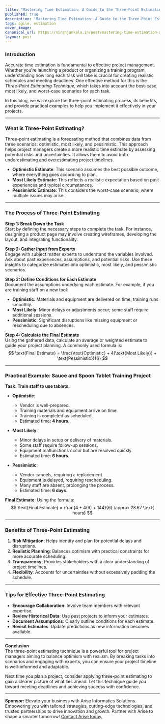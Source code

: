 ```yaml
---
title: "Mastering Time Estimation: A Guide to the Three-Point Estimating Technique"
published: true
description: "Mastering Time Estimation: A Guide to the Three-Point Estimating Technique"
tags: agile, estimation
cover_image: 
canonical_url: https://niranjankala.in/post/mastering-time-estimation-a-guide-to-the-three-point-estimating-technique
layout: post
---
```


### **Introduction**  
Accurate time estimation is fundamental to effective project management. Whether you're launching a product or organizing a training program, understanding how long each task will take is crucial for creating realistic schedules and meeting deadlines. One effective method for this is the *Three-Point Estimating Technique*, which takes into account the best-case, most likely, and worst-case scenarios for each task.

In this blog, we will explore the three-point estimating process, its benefits, and provide practical examples to help you implement it effectively in your projects.

---

### **What is Three-Point Estimating?**  
Three-point estimating is a forecasting method that combines data from three scenarios: optimistic, most likely, and pessimistic. This approach helps project managers create a more realistic time estimate by assessing potential risks and uncertainties. It allows them to avoid both underestimating and overestimating project timelines.

- **Optimistic Estimate**: This scenario assumes the best possible outcome, where everything goes according to plan.
- **Most Likely Estimate**: This reflects a realistic expectation based on past experiences and typical circumstances.
- **Pessimistic Estimate**: This considers the worst-case scenario, where multiple issues may arise.

---

### **The Process of Three-Point Estimating**  

**Step 1: Break Down the Task**  
Start by defining the necessary steps to complete the task. For instance, designing a product page may involve creating wireframes, developing the layout, and integrating functionality.

**Step 2: Gather Input from Experts**  
Engage with subject matter experts to understand the variables involved. Ask about past experiences, assumptions, and potential risks. Use these insights to categorize estimates into optimistic, most likely, and pessimistic scenarios.

**Step 3: Define Conditions for Each Estimate**  
Document the assumptions underlying each estimate. For example, if you are training staff on a new tool:
- **Optimistic**: Materials and equipment are delivered on time; training runs smoothly.  
- **Most Likely**: Minor delays or adjustments occur; some staff require additional sessions.  
- **Pessimistic**: Significant disruptions like missing equipment or rescheduling due to absences.

**Step 4: Calculate the Final Estimate**  
Using the gathered data, calculate an average or weighted estimate to guide your project planning. A commonly used formula is:  
$$
\text{Final Estimate} = \frac{\text{Optimistic} + 4(\text{Most Likely}) + \text{Pessimistic}}{6}
$$ 

---

### **Practical Example: Sauce and Spoon Tablet Training Project**  

**Task: Train staff to use tablets.**  
- **Optimistic**:  
  - Vendor is well-prepared.  
  - Training materials and equipment arrive on time.  
  - Training is completed as scheduled.  
  - Estimated time: **4 hours**.  

- **Most Likely**:  
  - Minor delays in setup or delivery of materials.  
  - Some staff require follow-up sessions.  
  - Equipment malfunctions occur but are resolved quickly.  
  - Estimated time: **6 hours**.  

- **Pessimistic**:  
  - Vendor cancels, requiring a replacement.  
  - Equipment is delayed, requiring rescheduling.  
  - Many staff are absent, prolonging the process.  
  - Estimated time: **6 days**.  

**Final Estimate**: Using the formula:  
$$
\text{Final Estimate} = \frac{4 + 4(6) + 144}{6} \approx 28.67 \text{ hours}
$$  

---

### **Benefits of Three-Point Estimating**  
1. **Risk Mitigation**: Helps identify and plan for potential delays and disruptions.  
2. **Realistic Planning**: Balances optimism with practical constraints for more accurate scheduling.  
3. **Transparency**: Provides stakeholders with a clear understanding of project timelines.  
4. **Flexibility**: Accounts for uncertainties without excessively padding the schedule.  

---

### **Tips for Effective Three-Point Estimating**  
- **Encourage Collaboration**: Involve team members with relevant expertise.  
- **Review Historical Data**: Use past projects to inform your estimates.  
- **Document Assumptions**: Clearly outline conditions for each estimate.  
- **Revisit Estimates**: Update predictions as new information becomes available.  

---

**Conclusion**  
The three-point estimating technique is a powerful tool for project managers aiming to balance optimism with realism. By breaking tasks into scenarios and engaging with experts, you can ensure your project timeline is well-informed and adaptable.  

Next time you plan a project, consider applying three-point estimating to gain a clearer picture of what lies ahead. Let this technique guide you toward meeting deadlines and achieving success with confidence.  

---
**Sponsor:** Elevate your business with Arise Informatics Solutions. Empowering you with tailored strategies, cutting-edge technologies, and trusted partnerships to drive innovation and growth. Partner with Arise to shape a smarter tomorrow! [Contact Arise today.](https://arisein.com/contact/)
